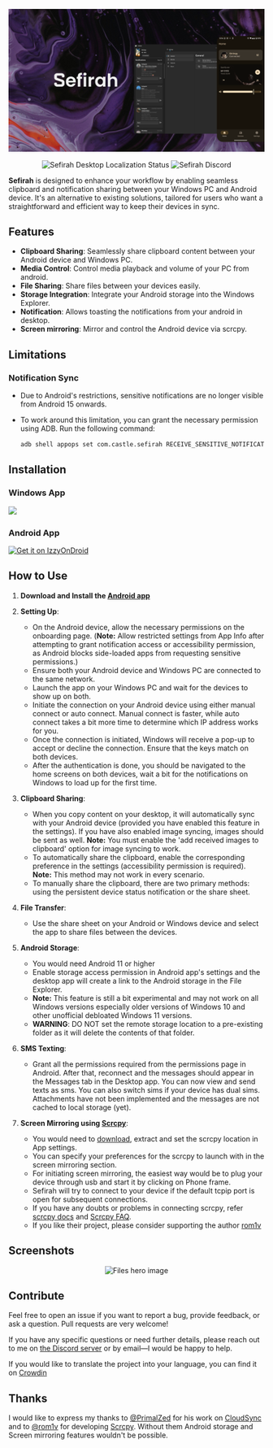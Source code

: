 <p align="center">
  <img alt="Hero image" src="./.github/readme-images/Readme-Hero.png" />
</p>

<p align="center">
  <a style="text-decoration:none" href="https://crowdin.com/project/sefirah">
    <img src="https://badges.crowdin.net/sefirah/localized.svg" alt="Sefirah Desktop Localization Status" /></a>
  <a style="text-decoration:none" href="https://discord.gg/MuvMqv4MES">
    <img src="https://img.shields.io/discord/1310140719138340925?label=Discord&color=7289da" alt="Sefirah Discord" /></a>
</p>


**Sefirah** is designed to enhance your workflow by enabling seamless clipboard and notification sharing between your Windows PC and Android device. It's an alternative to existing solutions, tailored for users who want a straightforward and efficient way to keep their devices in sync.

## Features

- **Clipboard Sharing**: Seamlessly share clipboard content between your Android device and Windows PC.
- **Media Control**: Control media playback and volume of your PC from android. 
- **File Sharing**: Share files between your devices easily.
- **Storage Integration**: Integrate your Android storage into the Windows Explorer.
- **Notification**: Allows toasting the notifications from your android in desktop.
- **Screen mirroring**: Mirror and control the Android device via scrcpy. 

## Limitations

### **Notification Sync**
- Due to Android's restrictions, sensitive notifications are no longer visible from Android 15 onwards.
- To work around this limitation, you can grant the necessary permission using ADB. Run the following command:

  ```sh
  adb shell appops set com.castle.sefirah RECEIVE_SENSITIVE_NOTIFICATIONS allow

## Installation

### Windows App
<p align="left">
  <!-- Store Badge -->
  <a style="text-decoration:none" href="https://apps.microsoft.com/detail/9PJV6D1JPG0H?launch=true&mode=full" target="_blank" rel="noopener noreferrer">
    <picture>
      <source media="(prefers-color-scheme: light)" srcset=".github/./readme-images/StoreBadge-dark.png" width="220" />
      <img src=".github/./readme-images/StoreBadge-light.png" width="200" />
    </picture>
  </a>
</p>

### Android App

[<img src="https://gitlab.com/IzzyOnDroid/repo/-/raw/master/assets/IzzyOnDroid.png" alt="Get it on IzzyOnDroid" width="220">](https://apt.izzysoft.de/fdroid/index/apk/com.castle.sefirah)


## How to Use

1. **Download and Install the [Android app](https://github.com/shrimqy/Sefirah-Android)**

2. **Setting Up**:
    - On the Android device, allow the necessary permissions on the onboarding page. (**Note:** Allow restricted settings from App Info after attempting to grant notification access or accessibility permission, as Android blocks side-loaded apps from requesting sensitive permissions.)
    - Ensure both your Android device and Windows PC are connected to the same network.
    - Launch the app on your Windows PC and wait for the devices to show up on both.
    - Initiate the connection on your Android device using either manual connect or auto connect. Manual connect is faster, while auto connect takes a bit more time to determine which IP address works for you.
    - Once the connection is initiated, Windows will receive a pop-up to accept or decline the connection. Ensure that the keys match on both devices.
    - After the authentication is done, you should be navigated to the home screens on both devices, wait a bit for the notifications on Windows to load up for the first time.
3. **Clipboard Sharing**:
    - When you copy content on your desktop, it will automatically sync with your Android device (provided you have enabled this feature in the settings). If you have also enabled image syncing, images should be sent as well. **Note:** You must enable the 'add received images to clipboard' option for image syncing to work.
    - To automatically share the clipboard, enable the corresponding preference in the settings (accessibility permission is required). **Note:** This method may not work in every scenario.
    - To manually share the clipboard, there are two primary methods: using the persistent device status notification or the share sheet.
4. **File Transfer**:
    - Use the share sheet on your Android or Windows device and select the app to share files between the devices.
5. **Android Storage**:
    - You would need Android 11 or higher
    - Enable storage access permission in Android app's settings and the desktop app will create a link to the Android storage in the File Explorer.
    - **Note:** This feature is still a bit experimental and may not work on all Windows versions especially older versions of Windows 10 and other unofficial debloated Windows 11 versions. 
    - **WARNING**: DO NOT set the remote storage location to a pre-existing folder as it will delete the contents of that folder.
6. **SMS Texting**:
    - Grant all the permissions required from the permissions page in Android. After that, reconnect and the messages should appear in the Messages tab in the Desktop app. You can now view and send texts as sms. You can also switch sims if your device has dual sims. Attachments have not been implemented and the messages are not cached to local storage  (yet).
7. **Screen Mirroring using [Scrcpy](https://github.com/Genymobile/scrcpy)**:
    - You would need to [download](https://github.com/Genymobile/scrcpy/releases), extract and set the scrcpy location in App settings. 
    - You can specify your preferences for the scrcpy to launch with in the screen mirroring section. 
    - For initiating screen mirroring, the easiest way would be to plug your device through usb and start it by clicking on Phone frame.
    - Sefirah will try to connect to your device if the default tcpip port is open for subsequent connections.
    - If you have any doubts or problems in connecting scrcpy, refer [scrcpy docs](https://github.com/Genymobile/scrcpy/blob/master/doc/connection.md) and [Scrcpy FAQ](https://github.com/Genymobile/scrcpy/blob/master/FAQ.md).
    - If you like their project, please consider supporting the author [rom1v](https://blog.rom1v.com/about/#support-my-open-source-work)
## Screenshots

<p align="center">
  <img alt="Files hero image" src="./.github/readme-images/Screenshot.png" />
</p>

## Contribute

Feel free to open an issue if you want to report a bug, provide feedback, or ask a question. Pull requests are very welcome!

If you have any specific questions or need further details, please reach out to me on [the Discord server](https://discord.gg/MuvMqv4MES) or by email—I would be happy to help.

If you would like to translate the project into your language, you can find it on [Crowdin](https://crowdin.com/project/sefirah)

## Thanks

I would like to express my thanks to [@PrimalZed](https://github.com/PrimalZed) for his work on [CloudSync](https://github.com/PrimalZed/CloudSync) and
 to [@rom1v](https://github.com/rom1v) for developing [Scrcpy](https://github.com/Genymobile/scrcpy). Without them Android storage and Screen mirroring features wouldn't be possible.
